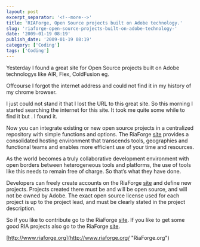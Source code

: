```yaml
---
layout: post
excerpt_separator: '<!--more-->'
title: 'RIAForge, Open Source projects built on Adobe technology.'
slug: 'riaforge-open-source-projects-built-on-adobe-technology-'
date: '2009-01-19 08:19'
publish_date: '2009-01-19 08:19'
category: ['Coding']
tags: ['Coding']
---
```

Yesterday I found a great site for Open Source projects built on Adobe
technologys like AIR, Flex, ColdFusion eg.  
  
Offcourse I forgot the internet address and could not find it in my history of
my chrome browser.  
  
I just could not stand it that I lost the URL to this great site. So this
morning I started searching the internet for this site. It took me quite some
while to find it but . I found it.  
  
  
  
Now you can integrate existing or new open source projects in a centralized
repository with simple functions and options. The RiaForge
[site](http://www.riaforge.org/ "Riagorge.org") provides a consolidated
hosting environment that transcends tools, geographies and functional teams
and enables more efficient use of your time and resources.  
  
As the world becomes a truly collaborative development environment with open
borders between heterogeneous tools and platforms, the use of tools like this
needs to remain free of charge. So that’s what they have done.  
  
Developers can freely create accounts on the RiaForge
[site](http://www.riaforge.org/ "Riagorge.org") and define new projects.
Projects created there must be and will be open source, and will not be owned
by Adobe. The exact open source license used for each project is up to the
project lead, and must be clearly stated in the project description.  
  
So if you like to contribute go to the RiaForge
[site](http://www.riaforge.org/ "Riagorge.org"). If you like to get some good
RIA projects also go to the RiaForge [site](http://www.riaforge.org/
"Riagorge.org").  
  
[http://www.riaforge.org](http://www.riaforge.org/ "RiaForge.org")


